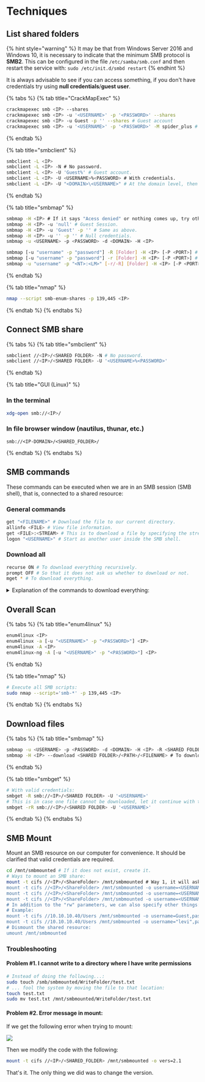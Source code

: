 # Techniques

## List shared folders

{% hint style="warning" %}
It may be that from Windows Server 2016 and Windows 10, it is necessary to indicate that the minimum SMB protocol is **SMB2**. This can be configured in the file `/etc/samba/smb.conf` and then restart the service with: `sudo /etc/init.d/smbd restart`
{% endhint %}

It is always advisable to see if you can access something, if you don't have credentials try using **null credentials**/**guest user**.

{% tabs %}
{% tab title="CrackMapExec" %}
```bash
crackmapexec smb <IP> --shares
crackmapexec smb <IP> -u '<USERNAME>' -p '<PASSWORD>' --shares
crackmapexec smb <IP> -u Guest -p '' --shares # Guest account
crackmapexec smb <IP> -u '<USERNAME>' -p '<PASSWORD>' -M spider_plus # Enumerate directories recursively
```
{% endtab %}

{% tab title="smbclient" %}
```bash
smbclient -L <IP>
smbclient -L <IP> -N # No password.
smbclient -L <IP> -U 'Guest%' # Guest account.
smbclient -L <IP> -U <USERNAME>%<PASSWORD> # With credentials.
smbclient -L <IP> -U "<DOMAIN>\<USERNAME>" # At the domain level, then enter the password.
```
{% endtab %}

{% tab title="smbmap" %}
```bash
smbmap -H <IP> # If it says "Acess denied" or nothing comes up, try other commands.
smbmap -H <IP> -u 'null' # Guest Session. 
smbmap -H <IP> -u 'Guest' -p '' # Same as above.
smbmap -H <IP> -u '' -p '' # Null credentials.
smbmap -u <USERNAME> -p <PASSWORD> -d <DOMAIN> -H <IP>

smbmap [-u "username" -p "password"] -R [Folder] -H <IP> [-P <PORT>] # Recursive list
smbmap [-u "username" -p "password"] -r [Folder] -H <IP> [-P <PORT>] # Non-Recursive list
smbmap -u "username" -p "<NT>:<LM>" [-r/-R] [Folder] -H <IP> [-P <PORT>] #Pass-the-Hash
```
{% endtab %}

{% tab title="nmap" %}
```bash
nmap --script smb-enum-shares -p 139,445 <IP>
```
{% endtab %}
{% endtabs %}

## Connect SMB share

{% tabs %}
{% tab title="smbclient" %}
```bash
smbclient //<IP>/<SHARED FOLDER> -N # No password.
smbclient //<IP>/<SHARED FOLDER> -U '<USERNAME>%<PASSWORD>'
```
{% endtab %}

{% tab title="GUI (Linux)" %}
### In the terminal

```bash
xdg-open smb://<IP>/
```

### In file browser window (nautilus, thunar, etc.)

```
smb://<IP-DOMAIN>/<SHARED_FOLDER>/
```
{% endtab %}
{% endtabs %}

## SMB commands

These commands can be executed when we are in an SMB session (SMB shell), that is, connected to a shared resource:

### General commands

```bash
get "<FILENAME>" # Download the file to our current directory.
allinfo <FILE> # View file information.
get <FILE>:<STREAM> # This is to download a file by specifying the stream.
logon "<USERNAME>" # Start as another user inside the SMB shell.
```

### Download all

```bash
recurse ON # To download everything recursively.
prompt OFF # So that it does not ask us whether to download or not.
mget * # To download everything.
```

<details>

<summary>Explanation of the commands to download everything:</summary>

* `prompt` : Toggle the file name request during the operation of the `mget` and `mput` commands. When enabled (**ON**), the user must confirm the transfer of each file during these commands. When disabled (**OFF**), all specified files will be transferred without prompting.

<!---->

* `recurse` : Toggle directory recursion for the `mget` and `mput` commands. When enabled (**ON**), these commands will process all directories in the source directory (i.e., the directory they are copying from) and recurse any that match the mask specified for the command. Only files that match the mask specified with the mask command will be retrieved. When recursion is disabled (**OFF**), only files in the current working directory on the source machine that match the mask specified with the `mget` or `mput` commands will be copied, and any mask specified with the mask command will be ignored.
* `mget *` : Download all files.

</details>

## Overall Scan

{% tabs %}
{% tab title="enum4linux" %}
```bash
enum4linux <IP>
enum4linux -a [-u "<USERNAME>" -p "<PASSWORD>"] <IP>
enum4linux -A <IP>
enum4linux-ng -A [-u "<USERNAME>" -p "<PASSWORD>"] <IP>
```
{% endtab %}

{% tab title="nmap" %}
```bash
# Execute all SMB scripts:
sudo nmap --script='smb-*' -p 139,445 <IP>
```
{% endtab %}
{% endtabs %}

## Download files

{% tabs %}
{% tab title="smbmap" %}
```bash
smbmap -u <USERNAME> -p <PASSWORD> -d <DOMAIN> -H <IP> -R <SHARED FOLDER> -A <BuscarArchivo> -q # Search for the file and download it if found.
smbmap -H <IP> --download <SHARED FOLDER>/<PATH>/<FILENAME> # To download a file from a shared folder.
```
{% endtab %}

{% tab title="smbget" %}
```bash
# With valid credentials:
smbget -R smb://<IP>/<SHARED FOLDER> -U '<USERNAME>'
# This is in case one file cannot be downloaded, let it continue with the others:
smbget -rR smb://<IP>/<SHARED FOLDER> -U '<USERNAME>'
```
{% endtab %}
{% endtabs %}

## SMB Mount

Mount an SMB resource on our computer for convenience. It should be clarified that valid credentials are required.

```bash
cd /mnt/smbmounted # If it does not exist, create it.
# Ways to mount an SMB share:
mount -t cifs //<IP>/<ShareFolder> /mnt/smbmounted # Way 1, it will ask for credentials, but if we don't have them we simply press Enter.
mount -t cifs //<IP>/<ShareFolder> /mnt/smbmounted -o username=<USERNAME>,password=<PASSWORD> # Way 2
mount -t cifs //<IP>/<ShareFolder> /mnt/smbmounted -o username=<USERNAME>,password=<PASSWORD>,rw # Way 3
mount -t cifs //<IP>/<ShareFolder> /mnt/smbmounted -o username=<USERNAME>,password=<PASSWORD>,domain=<DOMAIN>,rw # Way 4
# In addition to the "rw" parameters, we can also specify other things: user=root,uid=0,gid=0,vers=1.0
# Example:
mount -t cifs //10.10.10.40/Users /mnt/smbmounted -o username=Guest,password=,domain=WORKGROUP,rw
mount -t cifs //10.10.10.40/Users /mnt/smbmounted -o username="levi",password='123',domain=levi.local,rw
# Dismount the shared resource:
umount /mnt/smbmounted
```

### Troubleshooting

#### Problem #1. I cannot write to a directory where I have write permissions

```bash
# Instead of doing the following...:
sudo touch /smb/smbmounted/WriteFolder/test.txt
# ... fool the system by moving the file to that location:
touch test.txt
sudo mv test.txt /mnt/smbmounted/WriteFolder/test.txt
```

#### Problem #2. Error message in mount:

If we get the following error when trying to mount:

![](../../.gitbook/assets/mount\_error.png)

Then we modify the code with the following:

```bash
mount -t cifs //<IP>/<SHARED_FOLDER> /mnt/smbmounted -o vers=2.1
```

That's it. The only thing we did was to change the version.
